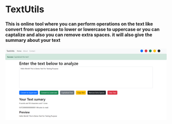 # TextUtils

#### This is online tool where you can perform operations on the text like convert from uppercase to lower or lowercase to uppercase or you can captalize and also you can remove extra spaces. it will also give the summary about your text


![Alt text](image.png)